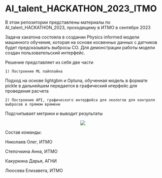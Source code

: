 # AI_talent_HACKATHON_2023_ITMO
В этом репозитории представлены материалы по AI_talent_HACKATHON_2023, проходящему в ИТМО в сентябре 2023

Задача хакатона состояла в создании Physics informed модели машинного обучения, которая на основе косвенных данных с датчиков будет предсказывать выбросы CO. Для демонстрации работы модели создан пользовательский интерфейс.

Решение представляет из себя две части

```1) Построение ML пайплайна ``` 

Подход на основе lightgbm и Optuna, обученная модель в формате pickle в дальнейшем передается в графический итерфейс для проведения расчета

```2) Построение API, графического интерфейса для экологов для контроля выбросов в прямом времени```

Подсчитывает метрики и выводит результаты

<!-- #region -->
<p align="center">
<img  src="pictures/Скриншот 09-09-2023 00.00.43.png">
</p>

Состав команды:

Николаев Олег, ИТМО

Степочкина Анна, ИТМО

Какуркина Дарья, АГНИ

Люосева Елизавета, ИТМО

